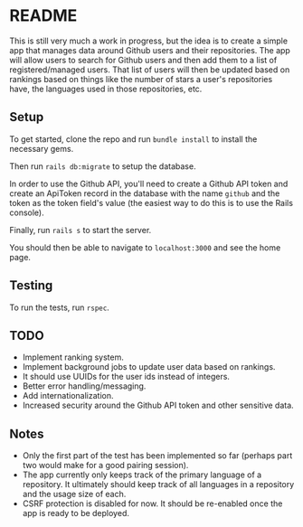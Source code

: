 # README

This is still very much a work in progress, but the idea is to create a simple app that manages data around Github
users and their repositories.  The app will allow users to search for Github users and then add them to a list of
registered/managed users. That list of users will then be updated based on rankings based on things like the number of
stars a user's repositories have, the languages used in those repositories, etc.

## Setup
To get started, clone the repo and run `bundle install` to install the necessary gems.

Then run `rails db:migrate` to setup the database.

In order to use the Github API, you'll need to create a Github API token and create an ApiToken record in the database
with the name `github` and the token as the token field's value (the easiest way to do this is to use the Rails console).

Finally, run `rails s` to start the server.

You should then be able to navigate to `localhost:3000` and see the home page.

## Testing
To run the tests, run `rspec`.

## TODO
* Implement ranking system.
* Implement background jobs to update user data based on rankings.
* It should use UUIDs for the user ids instead of integers.
* Better error handling/messaging.
* Add internationalization.
* Increased security around the Github API token and other sensitive data.

## Notes
* Only the first part of the test has been implemented so far (perhaps part two would make for a good pairing session).
* The app currently only keeps track of the primary language of a repository. It ultimately should keep track of all
languages in a repository and the usage size of each.
* CSRF protection is disabled for now. It should be re-enabled once the app is ready to be deployed.